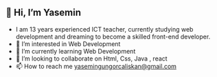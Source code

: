 ##  👋 Hi, I’m Yasemin
- I am 13 years experienced ICT teacher, currently studying web development and dreaming to become a skilled front-end developer.
- 👀 I’m interested in Web Development
- 🌱 I’m currently learning Web Development
- 💞️ I’m looking to collaborate on Html, Css, Java , react
- 📫 How to reach me yasemingungorcaliskan@gmail.com

<!---
ysmnclsknnl/ysmnclsknnl is a ✨ special ✨ repository because its `README.md` (this file) appears on your GitHub profile.
You can click the Preview link to take a look at your changes.
--->
